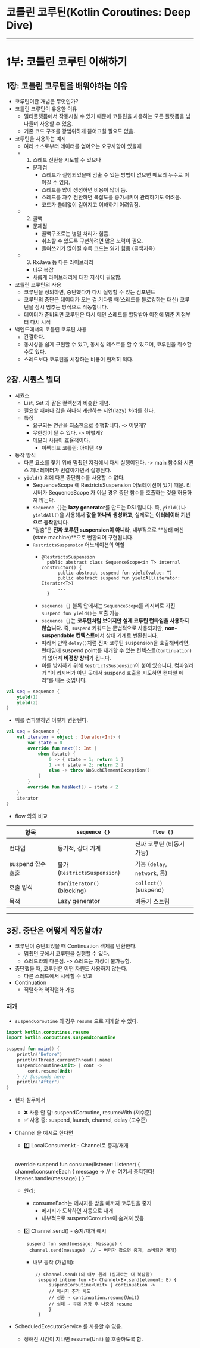 # 코틀린 코루틴(Kotlin Coroutines: Deep Dive)
---
# 1부: 코틀린 코루틴 이해하기
## 1장: 코틀린 코루틴을 배워야하는 이유
- 코루틴이란 개념은 무엇인가?
- 코틀린 코루틴이 유용한 이유
	- 멀티플랫폼에서 작동시킬 수 있기 때문에 코틀린을 사용하는 모든 플랫폼을 넘나들며 사용할 수 있음.
	- 기존 코드 구조를 광범위하게 뜯어고칠 필요도 없음.
- 코루틴을 사용하는 예시
	- 여러 소스로부터 데이터를 얻어오는 요구사항이 있을때
	- 1. 스레드 전환을 시도할 수 있으나
		- 문제점
			- 스레드가 실행되었을때 멈출 수 있는 방법이 없으면 메모리 누수로 이어질 수 있음.
			- 스레드를 많이 생성하면 비용이 많이 듬.
			- 스레드를 자주 전환하면 복잡도를 증가시키며 관리하기도 어려움.
			- 코드가 쓸데없이 길어지고 이해하기 어려워짐.
	- 2. 콜백
		- 문제점
			- 콜백구조로는 병렬 처리가 힘듬.
			- 취소할 수 있도록 구현하려면 많은 노력이 필요.
			- 들여쓰기가 많아질 수록 코드는 읽기 힘듬 (콜백지옥)
	- 3. RxJava 등 다른 라이브러리
		- 너무 복잡
		- 새롭게 라이브러리에 대한 지식이 필요함.
- 코틀린 코루틴의 사용
	- 코루틴을 정의하면, 중단했다가 다시 실행할 수 있는 컴포넌트
	- 코루틴의 중단은 데이터가 오는 걸 기다릴 때(스레드를 블로킹하는 대신) 코루틴을 잠시 멈추는 방식으로 작동합니다.
	- 데이터가 준비되면 코루틴은 다시 메인 스레드를 할당받아 이전에 멈춘 지점부터 다시 시작
- 백엔드에서의 코틀린 코루틴 사용
	- 간결하다.
	- 동시성을 쉽게 구현할 수 있고, 동시성 테스트를 할 수 있으며, 코루틴을 취소할 수도 있다.
	- 스레드보다 코루틴을 시장하는 비용이 현저히 적다.
## 2장. 시퀀스 빌더
- 시퀀스
	- List, Set 과 같은 컬렉션과 비슷한 개념.
	- 필요할 때마다 값을 하나씩 계산하는 지연(lazy) 처리를 한다.
	- 특징
		- 요구되는 연산을 최소한으로 수행합니다. -> 어떻게?
		- 무한정이 될 수 있다. -> 어떻게?
		- 메모리 사용이 효율적이다.
			- 이펙티브 코틀린: 아이템 49
- 동작 방식
	- 다른 요소를 찾기 위해 멈췄던 지점에서 다시 실행이된다. -> main 함수와 시퀀스 제너레이터가 번갈아가면서 실행된다.
	- `yield()` 외에 다른 중단함수를 사용할 수 없다.
		- SequenceScope 에 RestrictsSuspension 어노테이션이 있기 때문. 리시버가 SequenceScope 가 아닐 경우 중단 함수를 호출하는 것을 허용하지 않는다.
		- `sequence {}`는 **lazy generator**를 만드는 DSL입니다.  즉, `yield()`나 `yieldAll()`을 사용해서 **값을 하나씩 생성하고**, 실제로는 **이터레이터 기반으로 동작**합니다.
		- “멈춤”은 **진짜 코루틴 suspension이 아니라**, 내부적으로 **상태 머신(state machine)**으로 변환되어 구현됩니다.
		- `RestrictsSuspension` 어노테이션의 역할
			- ```
			  @RestrictsSuspension
				public abstract class SequenceScope<in T> internal constructor() {
				    public abstract suspend fun yield(value: T)
				    public abstract suspend fun yieldAll(iterator: Iterator<T>)
				    ...
				}

			  ```
		  - `sequence {}` 블록 안에서는 `SequenceScope`를 리시버로 가진 `suspend fun yield()`는 호출 가능.
		  - `sequence {}`는 **코루틴처럼 보이지만 실제 코루틴 런타임을 사용하지 않습니다.**  즉, `suspend` 키워드는 문법적으로 사용되지만, **non-suspendable 컨텍스트**에서 상태 기계로 변환됩니다.
		  - 따라서 만약 `delay()`처럼 진짜 코루틴 suspension을 호출해버리면,  런타임에 suspend point를 재개할 수 있는 컨텍스트(`Continuation`)가 없어져 **비정상 상태**가 됩니다.
		  - 이를 방지하기 위해 `RestrictsSuspension`이 붙어 있습니다.  컴파일러가 “이 리시버가 아닌 곳에서 suspend 호출을 시도하면 컴파일 에러”를 내는 것입니다.
```kotlin
val seq = sequence {
    yield(1)
    yield(2)
}
```
- 위를 컴파일하면 이렇게 변환된다.
```kotlin
val seq = Sequence {
    val iterator = object : Iterator<Int> {
        var state = 0
        override fun next(): Int {
            when (state) {
                0 -> { state = 1; return 1 }
                1 -> { state = 2; return 2 }
                else -> throw NoSuchElementException()
            }
        }
        override fun hasNext() = state < 2
    }
    iterator
}
```

- flow 와의 비교

| 항목            | `sequence {}`                 | `flow {}`                  |
| ------------- | ----------------------------- | -------------------------- |
| 런타임           | 동기적, 상태 기계                    | 진짜 코루틴 (비동기 가능)            |
| suspend 함수 호출 | 불가 (`RestrictsSuspension`)    | 가능 (`delay`, `network`, 등) |
| 호출 방식         | `for`/`iterator()` (blocking) | `collect()` (suspend)      |
| 목적            | Lazy generator                | 비동기 스트림                    |

---
## 3장. 중단은 어떻게 작동할까?
- 코루틴이 중단되었을 때 Continuation 객체를 반환한다.
	- 멈췄던 곳에서 코루틴을 실행할 수 있다.
	- 스레드와의 다른점. -> 스레드는 저장이 불가능함.
- 중단했을 때, 코루틴은 어떤 자원도 사용하지 않는다.
	- 다른 스레드에서 시작할 수 있고
- Continuation
	- 직렬화와 역직렬화 가능
### 재개
- `suspendCoroutine` 의 경우 `resume` 으로 재개할 수 있다.
```kotlin
import kotlin.coroutines.resume  
import kotlin.coroutines.suspendCoroutine  
  
suspend fun main() {  
    println("Before")  
    println(Thread.currentThread().name)  
    suspendCoroutine<Unit> { cont ->  
        cont.resume(Unit)  
    } // Suspends here  
    println("After")  
}
```
- 현재 실무에서
	- ❌ 사용 안 함: suspendCoroutine, resumeWith (저수준)
	- ✅ 사용 중: suspend, launch, channel, delay (고수준)
- Channel 을 예시로 한다면
	- 1️⃣ LocalConsumer.kt - Channel로 중지/재개
		```kotlin
  override suspend fun consume(listener: Listener<Message>) {
      channel.consumeEach { message ->  // ← 여기서 중지된다!
          listener.handle(message)
      }
  }
		```

	- 원리:
		- consumeEach는 메시지를 받을 때까지 코루틴을 중지
		  -  메시지가 도착하면 자동으로 재개
		  - 내부적으로 suspendCoroutine이 숨겨져 있음

	-   2️⃣ Channel.send() - 중지/재개 예시
		```
		 suspend fun send(message: Message) {
	      channel.send(message)  // ← 버퍼가 찼으면 중지, 소비되면 재개}
		  ```
		
		 - 내부 동작 (개념적):
			```
			 // Channel.send()의 내부 원리 (실제로는 더 복잡함)
			  suspend inline fun <E> Channel<E>.send(element: E) {
			      suspendCoroutine<Unit> { continuation ->
		          // 메시지 추가 시도
		          // 성공 → continuation.resume(Unit)
		          // 실패 → 큐에 저장 후 나중에 resume
			      }
			  }
			```
 
- ScheduledExecutorService 를 사용할 수 있음.
	- 정해진 시간이 지나면 resume(Unit) 을 호출하도록 함.